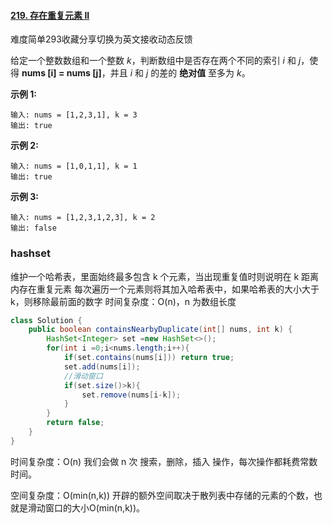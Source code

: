 #### [219. 存在重复元素 II](https://leetcode-cn.com/problems/contains-duplicate-ii/)

难度简单293收藏分享切换为英文接收动态反馈

给定一个整数数组和一个整数 *k*，判断数组中是否存在两个不同的索引 *i* 和 *j*，使得 **nums [i] = nums [j]**，并且 *i* 和 *j* 的差的 **绝对值** 至多为 *k*。

 

**示例 1:**

```
输入: nums = [1,2,3,1], k = 3
输出: true
```

**示例 2:**

```
输入: nums = [1,0,1,1], k = 1
输出: true
```

**示例 3:**

```
输入: nums = [1,2,3,1,2,3], k = 2
输出: false
```

### hashset

维护一个哈希表，里面始终最多包含 k 个元素，当出现重复值时则说明在 k 距离内存在重复元素
每次遍历一个元素则将其加入哈希表中，如果哈希表的大小大于 k，则移除最前面的数字
时间复杂度：O(n)，n 为数组长度

```java
class Solution {
    public boolean containsNearbyDuplicate(int[] nums, int k) {
        HashSet<Integer> set =new HashSet<>();
        for(int i =0;i<nums.length;i++){
            if(set.contains(nums[i])) return true;
            set.add(nums[i]);
            //滑动窗口
            if(set.size()>k){
                set.remove(nums[i-k]);
            }
        }
        return false;
    }
}
```

时间复杂度：O(n)
我们会做 n 次 搜索，删除，插入 操作，每次操作都耗费常数时间。

空间复杂度：O(min(n,k))
开辟的额外空间取决于散列表中存储的元素的个数，也就是滑动窗口的大小O(min(n,k))。

